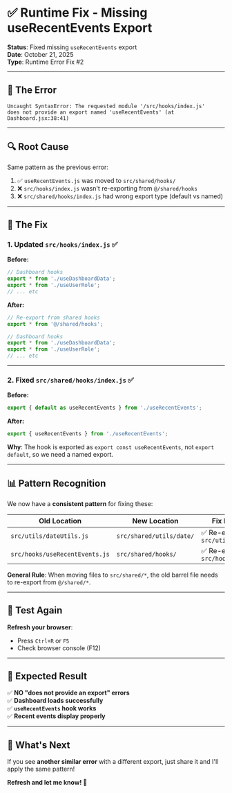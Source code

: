 # ✅ Runtime Fix - Missing useRecentEvents Export

**Status**: Fixed missing `useRecentEvents` export  
**Date**: October 21, 2025  
**Type**: Runtime Error Fix #2

---

## 🐛 **The Error**

```
Uncaught SyntaxError: The requested module '/src/hooks/index.js' 
does not provide an export named 'useRecentEvents' (at Dashboard.jsx:38:41)
```

---

## 🔍 **Root Cause**

Same pattern as the previous error:
1. ✅ `useRecentEvents.js` was moved to `src/shared/hooks/`
2. ❌ `src/hooks/index.js` wasn't re-exporting from `@/shared/hooks`
3. ❌ `src/shared/hooks/index.js` had wrong export type (default vs named)

---

## 🔧 **The Fix**

### 1. **Updated `src/hooks/index.js`** ✅

**Before:**
```javascript
// Dashboard hooks
export * from './useDashboardData';
export * from './useUserRole';
// ... etc
```

**After:**
```javascript
// Re-export from shared hooks
export * from '@/shared/hooks';

// Dashboard hooks
export * from './useDashboardData';
export * from './useUserRole';
// ... etc
```

---

### 2. **Fixed `src/shared/hooks/index.js`** ✅

**Before:**
```javascript
export { default as useRecentEvents } from './useRecentEvents';
```

**After:**
```javascript
export { useRecentEvents } from './useRecentEvents';
```

**Why**: The hook is exported as `export const useRecentEvents`, not `export default`, so we need a named export.

---

## 📊 **Pattern Recognition**

We now have a **consistent pattern** for fixing these:

| Old Location | New Location | Fix Required |
|-------------|--------------|--------------|
| `src/utils/dateUtils.js` | `src/shared/utils/date/` | ✅ Re-export in `src/utils/index.ts` |
| `src/hooks/useRecentEvents.js` | `src/shared/hooks/` | ✅ Re-export in `src/hooks/index.js` |

**General Rule**: When moving files to `src/shared/*`, the old barrel file needs to re-export from `@/shared/*`.

---

## 🧪 **Test Again**

**Refresh your browser**:
- Press `Ctrl+R` or `F5`
- Check browser console (F12)

---

## 🎯 **Expected Result**

✅ **NO "does not provide an export" errors**  
✅ **Dashboard loads successfully**  
✅ **`useRecentEvents` hook works**  
✅ **Recent events display properly**

---

## 💬 **What's Next**

If you see **another similar error** with a different export, just share it and I'll apply the same pattern!

**Refresh and let me know! 🚀**


